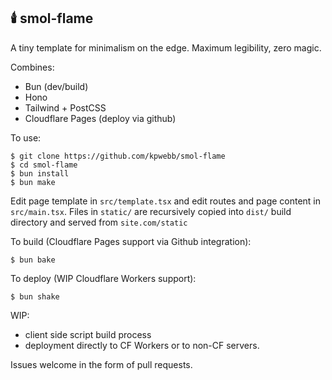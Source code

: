 ## 🕯️ smol-flame

A tiny template for minimalism on the edge. Maximum legibility, zero magic.

Combines:
- Bun (dev/build)
- Hono
- Tailwind + PostCSS
- Cloudflare Pages (deploy via github)

To use: 

```
$ git clone https://github.com/kpwebb/smol-flame
$ cd smol-flame
$ bun install
$ bun make
```

Edit  page template in `src/template.tsx` and edit routes and page content in `src/main.tsx`. Files in `static/` are recursively copied into `dist/` build directory and served from `site.com/static`

To build (Cloudflare Pages support via Github integration):

```$ bun bake```

To deploy (WIP Cloudflare Workers support):

```$ bun shake```

WIP:
- client side script build process
- deployment directly to CF Workers or to non-CF servers.

Issues welcome in the form of pull requests.

